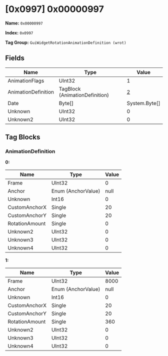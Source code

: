 # [0x0997] 0x00000997

**Name:** ```0x00000997```

**Index:** ```0x0997```

**Tag Group:** ```GuiWidgetRotationAnimationDefinition (wrot)```

## Fields

Name	| Type	| Value
---	|---	|---	|
AnimationFlags	|UInt32	|1
AnimationDefinition	|TagBlock (AnimationDefinition)	|[2](#animationdefinition)
Date	|Byte[]	|System.Byte[]
Unknown	|UInt32	|0
Unknown2	|UInt32	|0


## Tag Blocks

### AnimationDefinition

**0:**

Name	| Type	| Value
---	|---	|---	|
Frame	|UInt32	|0
Anchor	|Enum (AnchorValue)	|null
Unknown	|Int16	|0
CustomAnchorX	|Single	|20
CustomAnchorY	|Single	|20
RotationAmount	|Single	|0
Unknown2	|UInt32	|0
Unknown3	|UInt32	|0
Unknown4	|UInt32	|0


**1:**

Name	| Type	| Value
---	|---	|---	|
Frame	|UInt32	|8000
Anchor	|Enum (AnchorValue)	|null
Unknown	|Int16	|0
CustomAnchorX	|Single	|20
CustomAnchorY	|Single	|20
RotationAmount	|Single	|360
Unknown2	|UInt32	|0
Unknown3	|UInt32	|0
Unknown4	|UInt32	|0


